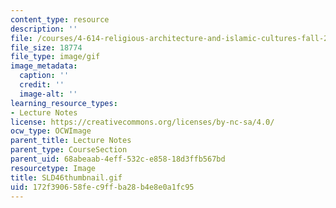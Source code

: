 ```yaml
---
content_type: resource
description: ''
file: /courses/4-614-religious-architecture-and-islamic-cultures-fall-2002/172f390658fec9ffba28b4e8e0a1fc95_SLD46thumbnail.gif
file_size: 18774
file_type: image/gif
image_metadata:
  caption: ''
  credit: ''
  image-alt: ''
learning_resource_types:
- Lecture Notes
license: https://creativecommons.org/licenses/by-nc-sa/4.0/
ocw_type: OCWImage
parent_title: Lecture Notes
parent_type: CourseSection
parent_uid: 68abeaab-4eff-532c-e858-18d3ffb567bd
resourcetype: Image
title: SLD46thumbnail.gif
uid: 172f3906-58fe-c9ff-ba28-b4e8e0a1fc95
---
```

